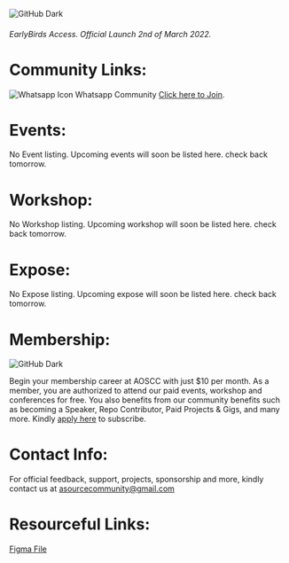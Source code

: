 <!-- ![GitHub Light](https://github.com/aoscc/aoscc/blob/main/assets/img/favicon.png) -->

![GitHub Dark](https://github.com/aoscc/aoscc/blob/main/assets/img/favicon%20-%20Inverse.png)

###### EarlyBirds Access. Official Launch 2nd of March 2022.

# Community Links:

![Whatsapp Icon](https://img.icons8.com/ios-filled/15/26e07f/whatsapp--v1.png) Whatsapp Community [Click here to Join](https://chat.whatsapp.com/BHSDuz1xbBl8kKegzwCkbu).

# Events:

No Event listing. Upcoming events will soon be listed here. check back tomorrow.

# Workshop:

No Workshop listing. Upcoming workshop will soon be listed here. check back tomorrow.

# Expose:

No Expose listing. Upcoming expose will soon be listed here. check back tomorrow.

# Membership:

![GitHub Dark](https://github.com/aoscc/aoscc/blob/main/assets/img/Membership%20Card.jpg)

Begin your membership career at AOSCC with just $10 per month. As a member, you are authorized to attend our paid events, workshop and conferences for free. You also benefits from our community benefits such as becoming a Speaker, Repo Contributor, Paid Projects & Gigs, and many more. Kindly [apply here](https://flutterwave.com/pay/aoscc) to subscribe.

# Contact Info:

For official feedback, support, projects, sponsorship and more, kindly contact us at [asourcecommunity@gmail.com](mailto:asourcecommunity@gmail.com)

# Resourceful Links:

[Figma File](https://www.figma.com/file/mOxX3lbJC3iRqo501ovZZc/AOSC?node-id=0%3A1)
